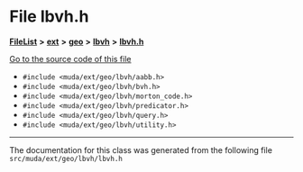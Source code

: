 

# File lbvh.h



[**FileList**](files.md) **>** [**ext**](dir_dee31a662aa40cb7fc08cb07824f4a9a.md) **>** [**geo**](dir_e05e4ae50bce28830f3a7b1d7f2eeff2.md) **>** [**lbvh**](dir_f585754cebe27fbe41288242344b0f7f.md) **>** [**lbvh.h**](lbvh_2lbvh_8h.md)

[Go to the source code of this file](lbvh_2lbvh_8h_source.md)



* `#include <muda/ext/geo/lbvh/aabb.h>`
* `#include <muda/ext/geo/lbvh/bvh.h>`
* `#include <muda/ext/geo/lbvh/morton_code.h>`
* `#include <muda/ext/geo/lbvh/predicator.h>`
* `#include <muda/ext/geo/lbvh/query.h>`
* `#include <muda/ext/geo/lbvh/utility.h>`


































































------------------------------
The documentation for this class was generated from the following file `src/muda/ext/geo/lbvh/lbvh.h`

